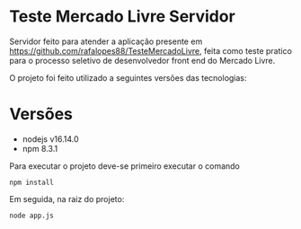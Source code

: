 # Teste Mercado Livre Servidor

Servidor feito para atender a aplicação presente em https://github.com/rafalopes88/TesteMercadoLivre, feita como teste pratico para o processo seletivo 
de desenvolvedor front end do Mercado Livre.

O projeto foi feito utilizado a seguintes versões das tecnologias:

# Versões

- nodejs v16.14.0
- npm 8.3.1

Para executar o projeto deve-se primeiro executar o comando

```
npm install
```

Em seguida, na raiz do projeto:

```
node app.js
```
